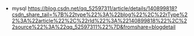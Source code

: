 - mysql
https://blog.csdn.net/qq_52597311/article/details/140899818?csdn_share_tail=%7B%22type%22%3A%22blog%22%2C%22rType%22%3A%22article%22%2C%22rId%22%3A%22140899818%22%2C%22source%22%3A%22qq_52597311%22%7D&fromshare=blogdetail